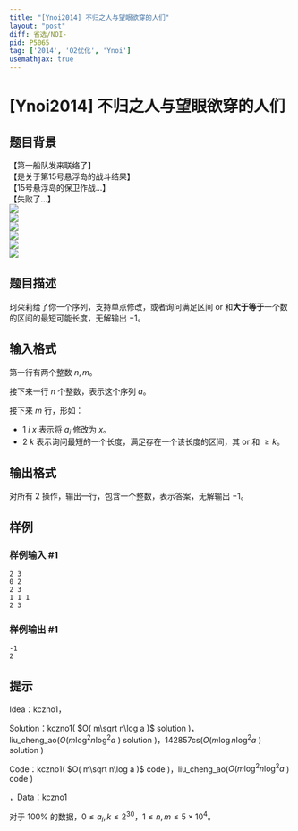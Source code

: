 ```yaml
---
title: "[Ynoi2014] 不归之人与望眼欲穿的人们"
layout: "post"
diff: 省选/NOI-
pid: P5065
tag: ['2014', 'O2优化', 'Ynoi']
usemathjax: true
---
```


# [Ynoi2014] 不归之人与望眼欲穿的人们
## 题目背景

【第一船队发来联络了】  
【是关于第15号悬浮岛的战斗结果】  
【15号悬浮岛的保卫作战...】  
【失败了...】  
![](https://cdn.luogu.com.cn/upload/pic/45508.png)  
![](https://cdn.luogu.com.cn/upload/pic/45509.png)  
![](https://cdn.luogu.com.cn/upload/pic/45510.png)  
![](https://cdn.luogu.com.cn/upload/pic/45512.png)  
![](https://cdn.luogu.com.cn/upload/pic/45513.png)   
![](https://cdn.luogu.com.cn/upload/pic/45514.png)  
## 题目描述

珂朵莉给了你一个序列，支持单点修改，或者询问满足区间 or 和**大于等于**一个数的区间的最短可能长度，无解输出 $-1$。
## 输入格式

第一行有两个整数 $n,m$。

接下来一行 $n$ 个整数，表示这个序列 $a$。

接下来 $m$ 行，形如：

* $1\ i\ x$ 表示将 $a_i$ 修改为 $x$。
* $2\ k$ 表示询问最短的一个长度，满足存在一个该长度的区间，其 or 和 $\geq k$。  
## 输出格式

对所有 $2$ 操作，输出一行，包含一个整数，表示答案，无解输出 $-1$。
## 样例

### 样例输入 #1
```
2 3
0 2 
2 3
1 1 1
2 3
```
### 样例输出 #1
```
-1
2
```
## 提示

Idea：kczno1，

Solution：kczno1( $O( m\sqrt n\log a )$ solution )，liu_cheng_ao($O( m\log^2 n\log^2 a$ ) solution )，142857cs($O( m\log n\log^2 a$ ) solution )

Code：kczno1( $O( m\sqrt n\log a )$ code )，liu_cheng_ao($O( m\log^2 n\log^2a$ ) code )

，Data：kczno1

对于 $100\%$ 的数据，$0\leq a_i,k\leq 2^{30}$，$1\leq n,m\leq 5\times 10^4$。
